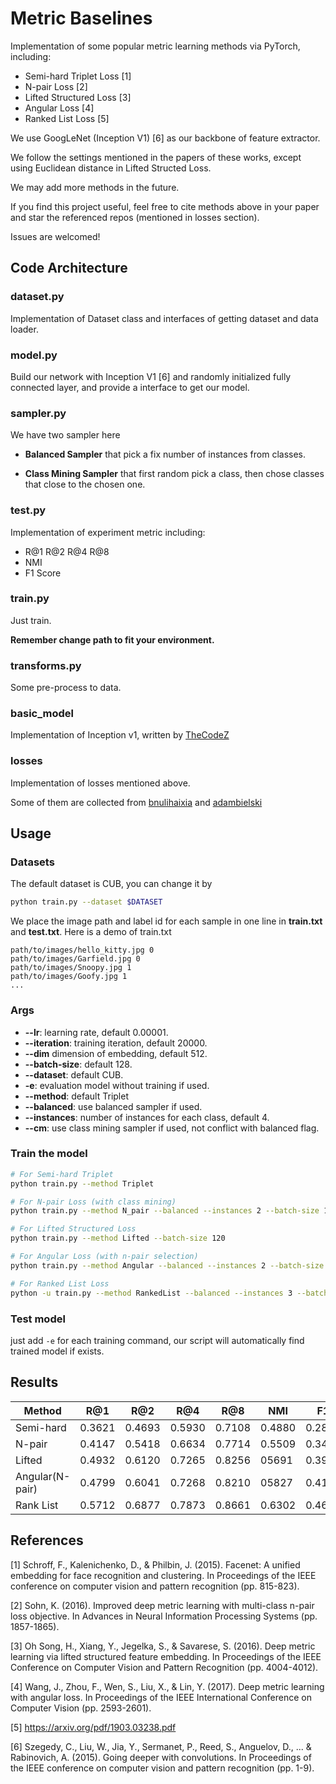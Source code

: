 # Metric Baselines

Implementation of some popular metric learning methods via PyTorch, including:

- Semi-hard Triplet Loss [1]
- N-pair Loss [2]
- Lifted Structured Loss [3]
- Angular Loss [4]
- Ranked List Loss [5]

We use GoogLeNet (Inception V1) [6] as our backbone of feature extractor.

We follow the settings mentioned in the papers of these works,
except using Euclidean distance in Lifted Structed Loss.

We may add more methods in the future.

If you find this project useful, feel free to cite methods above in your paper and star the referenced repos (mentioned in losses section).

Issues are welcomed!

## Code Architecture

### dataset.py

Implementation of Dataset class and interfaces of getting dataset and data loader.

### model.py

Build our network with Inception V1 [6] and randomly initialized fully connected layer, and provide a interface to get our model.

### sampler.py

We have two sampler here

- **Balanced Sampler** that pick a fix number of instances from classes.

- **Class Mining Sampler** that first random pick a class, then chose classes that close to the chosen one.

### test.py

Implementation of experiment metric including:

- R@1 R@2 R@4 R@8
- NMI
- F1 Score

### train.py

Just train.

**Remember change path to fit your environment.**

### transforms.py

Some pre-process to data.

### basic_model

Implementation of Inception v1, written by [TheCodeZ](https://github.com/TheCodez/vision/releases/tag/1.0)

### losses

Implementation of losses mentioned above.

Some of them are collected from [bnulihaixia](https://github.com/bnulihaixia/Deep_metric) and [adambielski](https://github.com/adambielski/siamese-triplet)

## Usage
### Datasets

The default dataset is CUB, you can change it by

```bash
python train.py --dataset $DATASET
```

We place the image path and label id for each sample in one line in **train.txt** and **test.txt**.
Here is a demo of train.txt

```
path/to/images/hello_kitty.jpg 0
path/to/images/Garfield.jpg 0
path/to/images/Snoopy.jpg 1
path/to/images/Goofy.jpg 1
...
```

### Args

- **--lr**: learning rate, default 0.00001.
- **--iteration**: training iteration, default 20000.
- **--dim** dimension of embedding, default 512.
- **--batch-size**: default 128.
- **--dataset**: default CUB.
- **-e**: evaluation model without training if used.
- **--method**: default Triplet
- **--balanced**: use balanced sampler if used.
- **--instances**: number of instances for each class, default 4.
- **--cm**: use class mining sampler if used, not conflict with balanced flag.

### Train the model

```bash
# For Semi-hard Triplet
python train.py --method Triplet

# For N-pair Loss (with class mining)
python train.py --method N_pair --balanced --instances 2 --batch-size 120 --cm

# For Lifted Structured Loss
python train.py --method Lifted --batch-size 120

# For Angular Loss (with n-pair selection)
python train.py --method Angular --balanced --instances 2 --batch-size 120

# For Ranked List Loss
python -u train.py --method RankedList --balanced --instances 3 --batch-size 180

```

### Test model

just add `-e` for each training command, our script
will automatically find trained model if exists.

## Results

| Method          | R@1    | R@2    | R@4    | R@8    | NMI    | F1     |
| --------------- | ------ | ------ | ------ | ------ | ------ | ------ |
| Semi-hard       | 0.3621 | 0.4693 | 0.5930 | 0.7108 | 0.4880 | 0.2807 |
| N-pair          | 0.4147 | 0.5418 | 0.6634 | 0.7714 | 0.5509 | 0.3475 |
| Lifted          | 0.4932 | 0.6120 | 0.7265 | 0.8256 | 05691  | 0.3902 |
| Angular(N-pair) | 0.4799 | 0.6041 | 0.7268 | 0.8210 | 05827  | 0.4136 |
| Rank List       | 0.5712 | 0.6877 | 0.7873 | 0.8661 | 0.6302 | 0.4647 |

## References

[1] Schroff, F., Kalenichenko, D., & Philbin, J. (2015). Facenet: A unified embedding for face recognition and clustering. In Proceedings of the IEEE conference on computer vision and pattern recognition (pp. 815-823).

[2] Sohn, K. (2016). Improved deep metric learning with multi-class n-pair loss objective. In Advances in Neural Information Processing Systems (pp. 1857-1865).

[3] Oh Song, H., Xiang, Y., Jegelka, S., & Savarese, S. (2016). Deep metric learning via lifted structured feature embedding. In Proceedings of the IEEE Conference on Computer Vision and Pattern Recognition (pp. 4004-4012).

[4] Wang, J., Zhou, F., Wen, S., Liu, X., & Lin, Y. (2017). Deep metric learning with angular loss. In Proceedings of the IEEE International Conference on Computer Vision (pp. 2593-2601).

[5] https://arxiv.org/pdf/1903.03238.pdf

[6] Szegedy, C., Liu, W., Jia, Y., Sermanet, P., Reed, S., Anguelov, D., ... & Rabinovich, A. (2015). Going deeper with convolutions. In Proceedings of the IEEE conference on computer vision and pattern recognition (pp. 1-9).

